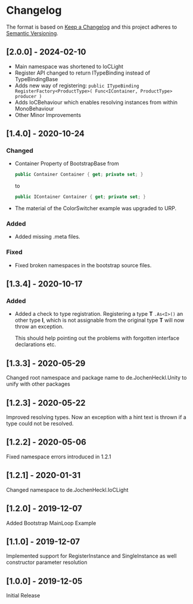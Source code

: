 # Changelog

The format is based on [Keep a Changelog](http://keepachangelog.com/en/1.0.0/)
and this project adheres to [Semantic Versioning](http://semver.org/spec/v2.0.0.html).

## [2.0.0] - 2024-02-10
- Main namespace was shortened to IoCLight
- Register API changed to return ITypeBinding instead of TypeBindingBase
- Adds new way of registering: ```public ITypeBinding RegisterFactory<ProductType>( Func<IContainer, ProductType> producer )```
- Adds IoCBehaviour which enables resolving instances from within MonoBehaviour
- Other Minor Improvements

## [1.4.0] - 2020-10-24

### Changed

- Container Property of BootstrapBase from

  ```csharp
  public Container Container { get; private set; }
  ```

  to

  ```csharp
  public IContainer Container { get; private set; }
  ```
- The material of the ColorSwitcher example was upgraded to URP.

### Added

- Added missing .meta files.

### Fixed

- Fixed broken namespaces in the bootstrap source files.

## [1.3.4] - 2020-10-17

### Added

- Added a check to type registration.
  Registering a type **T** `.As<I>()` an other type **I**, which is not assignable from the original type **T** will now throw an exception.

  This should help pointing out the problems with forgotten interface declarations etc.

## [1.3.3] - 2020-05-29

Changed root namespace and package name to de.JochenHeckl.Unity to unify with other packages

## [1.2.3] - 2020-05-22

Improved resolving types. Now an exception with a hint text is thrown if a type could not be resolved.

## [1.2.2] - 2020-05-06

Fixed namespace errors introduced in 1.2.1

## [1.2.1] - 2020-01-31

Changed namespace to de.JochenHeckl.IoCLight

## [1.2.0] - 2019-12-07

Added Bootstrap MainLoop Example

## [1.1.0] - 2019-12-07

Implemented support for RegisterInstance and SingleInstance as well constructor parameter resolution

## [1.0.0] - 2019-12-05

Initial Release
